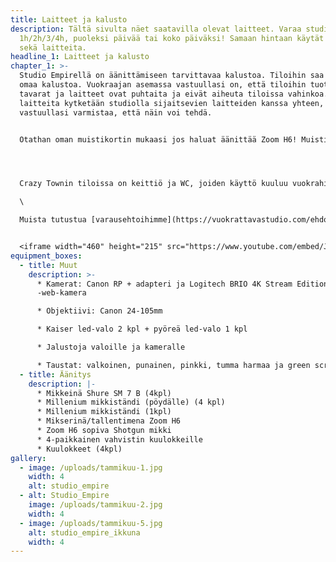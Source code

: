 ```yaml
---
title: Laitteet ja kalusto
description: Tältä sivulta näet saatavilla olevat laitteet. Varaa studio
  1h/2h/3/4h, puoleksi päivää tai koko päiväksi! Samaan hintaan käytät tiloja
  sekä laitteita.
headline_1: Laitteet ja kalusto
chapter_1: >-
  Studio Empirellä on äänittämiseen tarvittavaa kalustoa. Tiloihin saa tuoda
  omaa kalustoa. Vuokraajan asemassa vastuullasi on, että tiloihin tuotavat
  tavarat ja laitteet ovat puhtaita ja eivät aiheuta tiloissa vahinkoa. Jos
  laitteita kytketään studiolla sijaitsevien laitteiden kanssa yhteen, on
  vastuullasi varmistaa, että näin voi tehdä.


  Otathan oman muistikortin mukaasi jos haluat äänittää Zoom H6! Muistikortin tulisi olla normaalikokoinen SD-kortti, nopeusluokaltaan Class 10.​ 




  Crazy Townin tiloissa on keittiö ja WC, joiden käyttö kuuluu vuokrahintaan. Käytössäsi keittiössä on kahvinkeitin, vedenkeitin, mikro sekä astioita ja aterimia.\

  \

  Muista tutustua [varausehtoihimme](https://vuokrattavastudio.com/ehdot/) ennen varauksen tekoa. 


  <iframe width="460" height="215" src="https://www.youtube.com/embed/JjaPkgnzdeE" frameborder="0" allow="accelerometer; autoplay; clipboard-write; encrypted-media; gyroscope; picture-in-picture" allowfullscreen></iframe>
equipment_boxes:
  - title: Muut
    description: >-
      * Kamerat: Canon RP + adapteri ja Logitech BRIO 4K Stream Edition
      -web-kamera

      * Objektiivi: Canon 24-105mm

      * Kaiser led-valo 2 kpl + pyöreä led-valo 1 kpl

      * Jalustoja valoille ja kameralle

      * Taustat: valkoinen, punainen, pinkki, tumma harmaa ja green screen
  - title: Äänitys
    description: |-
      * Mikkeinä Shure SM 7 B (4kpl)
      * Millenium mikkiständi (pöydälle) (4 kpl)
      * Millenium mikkiständi (1kpl)
      * Mikserinä/tallentimena Zoom H6
      * Zoom H6 sopiva Shotgun mikki
      * 4-paikkainen vahvistin kuulokkeille
      * Kuulokkeet (4kpl)
gallery:
  - image: /uploads/tammikuu-1.jpg
    width: 4
    alt: studio_empire
  - alt: Studio_Empire
    image: /uploads/tammikuu-2.jpg
    width: 4
  - image: /uploads/tammikuu-5.jpg
    alt: studio_empire_ikkuna
    width: 4
---
```

